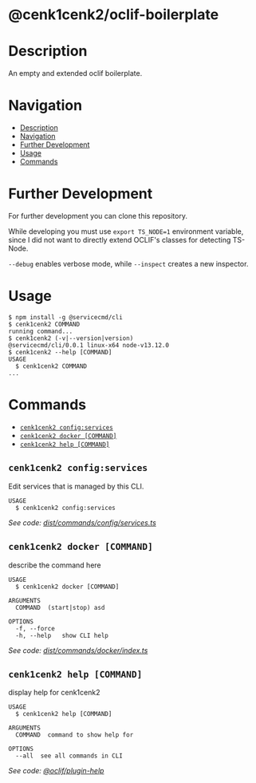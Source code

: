 @cenk1cenk2/oclif-boilerplate
========

# Description

An empty and extended oclif boilerplate.

# Navigation

<!-- toc -->
* [Description](#description)
* [Navigation](#navigation)
* [Further Development](#further-development)
* [Usage](#usage)
* [Commands](#commands)
<!-- tocstop -->

# Further Development
For further development you can clone this repository.

While developing you must use `export TS_NODE=1` environment variable, since I did not want to directly extend OCLIF's classes for detecting TS-Node.

`--debug` enables verbose mode, while `--inspect` creates a new inspector.

# Usage

<!-- usage -->
```sh-session
$ npm install -g @servicecmd/cli
$ cenk1cenk2 COMMAND
running command...
$ cenk1cenk2 (-v|--version|version)
@servicecmd/cli/0.0.1 linux-x64 node-v13.12.0
$ cenk1cenk2 --help [COMMAND]
USAGE
  $ cenk1cenk2 COMMAND
...
```
<!-- usagestop -->

# Commands

<!-- commands -->
* [`cenk1cenk2 config:services`](#cenk1cenk2-configservices)
* [`cenk1cenk2 docker [COMMAND]`](#cenk1cenk2-docker-command)
* [`cenk1cenk2 help [COMMAND]`](#cenk1cenk2-help-command)

## `cenk1cenk2 config:services`

Edit services that is managed by this CLI.

```
USAGE
  $ cenk1cenk2 config:services
```

_See code: [dist/commands/config/services.ts](https://github.com/cenk1cenk2/servicecmd/blob/v0.0.1/dist/commands/config/services.ts)_

## `cenk1cenk2 docker [COMMAND]`

describe the command here

```
USAGE
  $ cenk1cenk2 docker [COMMAND]

ARGUMENTS
  COMMAND  (start|stop) asd

OPTIONS
  -f, --force
  -h, --help   show CLI help
```

_See code: [dist/commands/docker/index.ts](https://github.com/cenk1cenk2/servicecmd/blob/v0.0.1/dist/commands/docker/index.ts)_

## `cenk1cenk2 help [COMMAND]`

display help for cenk1cenk2

```
USAGE
  $ cenk1cenk2 help [COMMAND]

ARGUMENTS
  COMMAND  command to show help for

OPTIONS
  --all  see all commands in CLI
```

_See code: [@oclif/plugin-help](https://github.com/oclif/plugin-help/blob/v3.1.0/src/commands/help.ts)_
<!-- commandsstop -->
